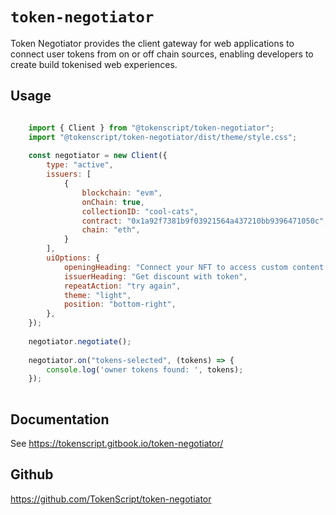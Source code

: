 
# `token-negotiator`

Token Negotiator provides the client gateway for web applications to connect user tokens from on or off chain sources, enabling developers to create build tokenised web experiences. 

## Usage

```js

	import { Client } from "@tokenscript/token-negotiator";
	import "@tokenscript/token-negotiator/dist/theme/style.css";
	​	​
	const negotiator = new Client({
		type: "active",
		issuers: [
			{
				blockchain: "evm",
				onChain: true,
				collectionID: "cool-cats",
				contract: "0x1a92f7381b9f03921564a437210bb9396471050c",
				chain: "eth",
			}
		],
		uiOptions: {
			openingHeading: "Connect your NFT to access custom content and more.",
			issuerHeading: "Get discount with token",
			repeatAction: "try again",
			theme: "light",
			position: "bottom-right",
		},
	});
	​​
	negotiator.negotiate();
	​	​
	negotiator.on("tokens-selected", (tokens) => {
		console.log('owner tokens found: ', tokens);
	});
​
```

## Documentation

See https://tokenscript.gitbook.io/token-negotiator/

## Github

https://github.com/TokenScript/token-negotiator